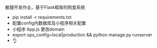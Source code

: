 敏捷开发作业，基于Flask框架的购食系统
* pip install -r requirements.txt
* 配置config内数据库及小程序相关配置
* 小程序 App.js 更改domain
* export ops_config=local|production && python manage.py runserver
* 👌

